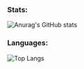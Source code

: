 ### Stats:

![Anurag's GitHub stats](https://github-readme-m0hanad1.vercel.app/api?username=M0hanad1&show_icons=true&count_privates=true&theme=tokyonight)


### Languages:
![Top Langs](https://github-readme-m0hanad1.vercel.app/api/top-langs/?username=M0hanad1&count_privates=true&theme=tokyonight)
